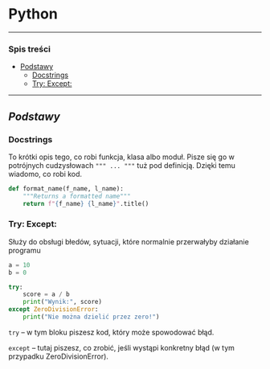 # Python
---
### Spis treści
- [Podstawy](#podstawy)
  - [Docstrings](#docstrings)
  - [Try: Except:](#try-except)

---
## ***Podstawy***

### Docstrings
To krótki opis tego, co robi funkcja, klasa albo moduł. Pisze się go w potrójnych cudzysłowach `""" ... """` tuż pod definicją. Dzięki temu wiadomo, co robi kod.

```py
def format_name(f_name, l_name):
    """Returns a formatted name"""
    return f"{f_name} {l_name}".title()
```
### Try: Except:
Służy do obsługi błedów, sytuacji, które normalnie przerwałyby działanie programu

```py
a = 10
b = 0

try:
    score = a / b
    print("Wynik:", score)
except ZeroDivisionError:
    print("Nie można dzielić przez zero!")

```

`try` – w tym bloku piszesz kod, który może spowodować błąd.

`except` – tutaj piszesz, co zrobić, jeśli wystąpi konkretny błąd (w tym przypadku ZeroDivisionError).
